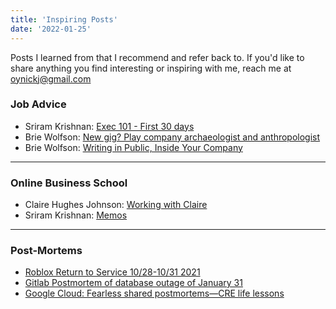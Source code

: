 ```yaml
---
title: 'Inspiring Posts'
date: '2022-01-25'
---
```


Posts I learned from that I recommend and refer back to. If you'd like to share anything you find interesting or inspiring with me, reach me at oynickj@gmail.com

### Job Advice
- Sriram Krishnan: [Exec 101 - First 30 days](https://sriramk.com/exec-101-first-thirty-days)
- Brie Wolfson: [New gig? Play company archaeologist and anthropologist](https://somanyrootlets.com/2019/11/11/new-gig-play-company-archaeologist-and-anthropologist/)
- Brie Wolfson: [Writing in Public, Inside Your Company](https://koolaidfactory.com/writing-in-public-inside-your-company/#wpcf7-f85-o2)

---

### Online Business School
- Claire Hughes Johnson: [Working with Claire](https://growth.eladgil.com/book/the-role-of-the-ceo/insights-working-with-claire/)
- Sriram Krishnan: [Memos](https://sriramk.com/memos.html)

---

### Post-Mortems
- [Roblox Return to Service 10/28-10/31 2021](https://blog.roblox.com/2022/01/roblox-return-to-service-10-28-10-31-2021/) 
- [Gitlab Postmortem of database outage of January 31](https://about.gitlab.com/blog/2017/02/10/postmortem-of-database-outage-of-january-31/)
- [Google Cloud: Fearless shared postmortems—CRE life lessons](https://cloud.google.com/blog/products/gcp/fearless-shared-postmortems-cre-life-lessons)